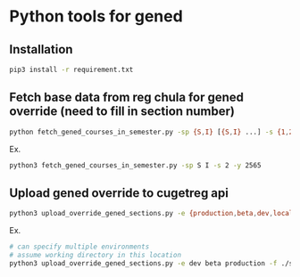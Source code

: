 # Python tools for gened

## Installation

```bash
pip3 install -r requirement.txt
```

## Fetch base data from reg chula for gened override (need to fill in section number)

```bash
python fetch_gened_courses_in_semester.py -sp {S,I} [{S,I} ...] -s {1,2,3} -y ACADEMIC_YEAR
```

Ex.

```bash
python3 fetch_gened_courses_in_semester.py -sp S I -s 2 -y 2565
```

## Upload gened override to cugetreg api

```bash
python3 upload_override_gened_sections.py -e {production,beta,dev,local} -f FILE -t TOKEN
```

Ex.

```bash
# can specify multiple environments
# assume working directory in this location
python3 upload_override_gened_sections.py -e dev beta production -f ./sections/gened_sections_2_65.csv -t YOUR_ADMIN_TOKEN_HERE
```

